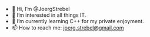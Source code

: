 - 👋 Hi, I’m @JoergStrebel
- 👀 I’m interested in all things IT. 
- 🌱 I’m currently learning C++ for my private enjoyment.
- 📫 How to reach me: joerg.strebel@gmail.com

